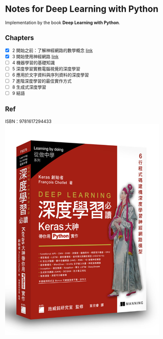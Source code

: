 Notes for Deep Learning with Python
=============================
Implementation by the book **Deep Learning with Python**.

Chapters
----------
 - [x] 2 開始之前：了解神經網路的數學概念 [link](./Chapter2)
 - [x] 3 開始使用神經網路 [link](./Chapter3)
 - [ ] 4 機器學習的基礎知識
 - [ ] 5 深度學習實務電腦視覺的深度學習
 - [ ] 6 應用於文字資料與序列資料的深度學習 
 - [ ] 7 進階深度學習的最佳實作方式
 - [ ] 8 生成式深度學習
 - [ ] 9 結語

Ref
--------
ISBN：9781617294433
![ISBN：9781617294433](readme/cover.jpg)
